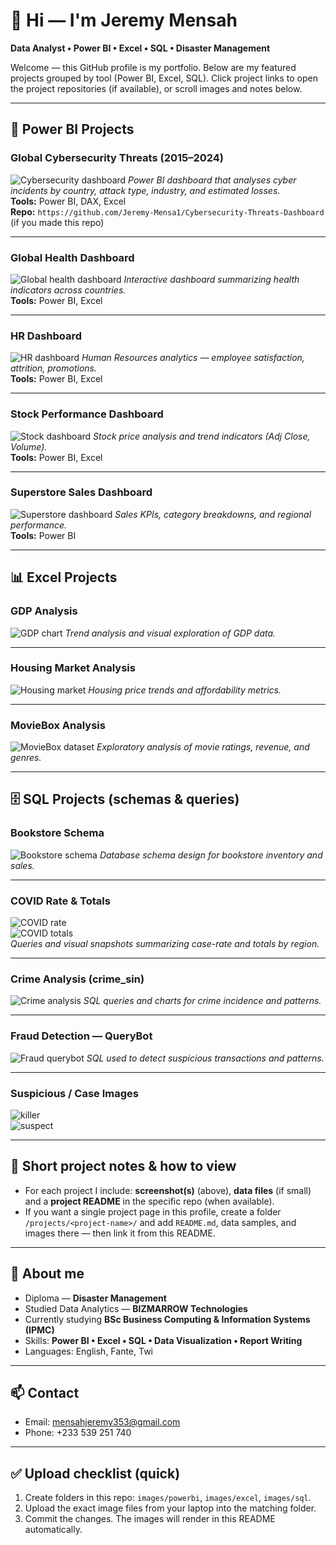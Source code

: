 # 👋 Hi — I'm Jeremy Mensah

**Data Analyst • Power BI • Excel • SQL • Disaster Management**

Welcome — this GitHub profile is my portfolio. Below are my featured projects grouped by tool (Power BI, Excel, SQL). Click project links to open the project repositories (if available), or scroll images and notes below.



---

## 📂 Power BI Projects

### Global Cybersecurity Threats (2015–2024)
![Cybersecurity dashboard](https://github.com/Jeremy-Mensah1/Jeremy-Mensah1/blob/main/cybersecurity_dashboard.jpg?raw=true)
*Power BI dashboard that analyses cyber incidents by country, attack type, industry, and estimated losses.*  
**Tools:** Power BI, DAX, Excel  
**Repo:** `https://github.com/Jeremy-Mensa1/Cybersecurity-Threats-Dashboard` (if you made this repo)

---

### Global Health Dashboard
![Global health dashboard](https://github.com/Jeremy-Mensah1/Jeremy-Mensah1/blob/main/global_health_dashboard.jpg?raw=true)
*Interactive dashboard summarizing health indicators across countries.*  
**Tools:** Power BI, Excel

---

### HR Dashboard
![HR dashboard](https://github.com/Jeremy-Mensah1/Jeremy-Mensah1/blob/main/hr_dashboard.jpg?raw=true)
*Human Resources analytics — employee satisfaction, attrition, promotions.*  
**Tools:** Power BI, Excel

---

### Stock Performance Dashboard
![Stock dashboard](https://github.com/Jeremy-Mensah1/Jeremy-Mensah1/blob/main/stock.jpg?raw=true)
*Stock price analysis and trend indicators (Adj Close, Volume).*  
**Tools:** Power BI, Excel

---

### Superstore Sales Dashboard
![Superstore dashboard](https://github.com/Jeremy-Mensah1/Jeremy-Mensah1/blob/main/superstore.jpg?raw=true)
*Sales KPIs, category breakdowns, and regional performance.*  
**Tools:** Power BI

---

## 📊 Excel Projects

### GDP Analysis
![GDP chart](https://github.com/Jeremy-Mensah1/Jeremy-Mensah1/blob/main/gdp.png?raw=true)
*Trend analysis and visual exploration of GDP data.*

---

### Housing Market Analysis
![Housing market](https://github.com/Jeremy-Mensah1/Jeremy-Mensah1/blob/main/housing.jpg?raw=true)
*Housing price trends and affordability metrics.*

---

### MovieBox Analysis
![MovieBox dataset](https://github.com/Jeremy-Mensah1/Jeremy-Mensah1/blob/main/moviebox.jpg?raw=true)
*Exploratory analysis of movie ratings, revenue, and genres.*

---

## 🗄️ SQL Projects (schemas & queries)

### Bookstore Schema
![Bookstore schema](https://github.com/Jeremy-Mensah1/Jeremy-Mensah1/blob/main/bookstore_schema.png?raw=true)
*Database schema design for bookstore inventory and sales.*

---

### COVID Rate & Totals
![COVID rate](images/sql/covid_rate.png)  
![COVID totals](images/sql/covid_totals.png)  
*Queries and visual snapshots summarizing case-rate and totals by region.*

---

### Crime Analysis (crime_sin)
![Crime analysis](images/sql/crime_sin.png)
*SQL queries and charts for crime incidence and patterns.*

---

### Fraud Detection — QueryBot
![Fraud querybot](images/sql/fraud_querybot.png)
*SQL used to detect suspicious transactions and patterns.*

---

### Suspicious / Case Images
![killer](images/sql/killer.png)  
![suspect](images/sql/suspect.png)

---

## 📌 Short project notes & how to view
- For each project I include: **screenshot(s)** (above), **data files** (if small) and a **project README** in the specific repo (when available).  
- If you want a single project page in this profile, create a folder `/projects/<project-name>/` and add `README.md`, data samples, and images there — then link it from this README.

---

## 🧾 About me
- Diploma — **Disaster Management**  
- Studied Data Analytics — **BIZMARROW Technologies**  
- Currently studying **BSc Business Computing & Information Systems (IPMC)**  
- Skills: **Power BI • Excel • SQL • Data Visualization • Report Writing**  
- Languages: English, Fante, Twi

---

## 📫 Contact
- Email: [mensahjeremy353@gmail.com](mailto:mensahjeremy353@gmail.com)  
- Phone: +233 539 251 740

---

## ✅ Upload checklist (quick)
1. Create folders in this repo: `images/powerbi`, `images/excel`, `images/sql`.  
2. Upload the exact image files from your laptop into the matching folder.  
3. Commit the changes. The images will render in this README automatically.


